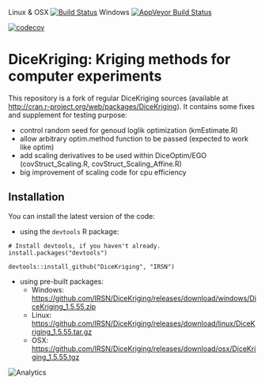 Linux & OSX [![Build Status](https://travis-ci.org/IRSN/DiceKriging.png)](https://travis-ci.org/IRSN/DiceKriging)
Windows [![AppVeyor Build Status](https://ci.appveyor.com/api/projects/status/github/DiceKrigingClub/DiceKriging-l4eun?branch=master&svg=true)](https://ci.appveyor.com/project/DiceKrigingClub/DiceKriging-l4eun)

[![codecov](https://codecov.io/gh/IRSN/DiceKriging/branch/master/graph/badge.svg)](https://codecov.io/gh/IRSN/DiceKriging)

# DiceKriging: Kriging methods for computer experiments

This repository is a fork of regular DiceKriging sources (available at http://cran.r-project.org/web/packages/DiceKriging).
It contains some fixes and supplement for testing purpose:

 * control random seed for genoud loglik optimization (kmEstimate.R)
 * allow arbitrary optim.method function to be passed (expected to work like optim)
 * add scaling derivatives to be used within DiceOptim/EGO (covStruct_Scaling.R, covStruct_Scaling_Affine.R)
 * big improvement of scaling code for cpu efficiency

Installation
------------

You can install the latest version of the code:

  * using the `devtools` R package:
```
# Install devtools, if you haven't already.
install.packages("devtools")

devtools::install_github("DiceKriging", "IRSN")
```
  * using pre-built packages:
    * Windows: https://github.com/IRSN/DiceKriging/releases/download/windows/DiceKriging_1.5.55.zip
    * Linux: https://github.com/IRSN/DiceKriging/releases/download/linux/DiceKriging_1.5.55.tar.gz
    * OSX: https://github.com/IRSN/DiceKriging/releases/download/osx/DiceKriging_1.5.55.tgz

![Analytics](https://ga-beacon.appspot.com/UA-109580-20/DiceKriging)
